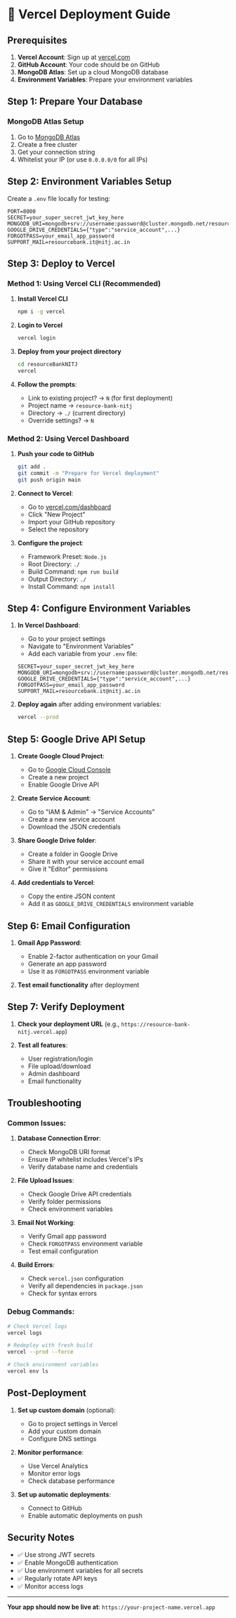 # 🚀 Vercel Deployment Guide

## Prerequisites

1. **Vercel Account**: Sign up at [vercel.com](https://vercel.com)
2. **GitHub Account**: Your code should be on GitHub
3. **MongoDB Atlas**: Set up a cloud MongoDB database
4. **Environment Variables**: Prepare your environment variables

## Step 1: Prepare Your Database

### MongoDB Atlas Setup
1. Go to [MongoDB Atlas](https://www.mongodb.com/atlas)
2. Create a free cluster
3. Get your connection string
4. Whitelist your IP (or use `0.0.0.0/0` for all IPs)

## Step 2: Environment Variables Setup

Create a `.env` file locally for testing:

```env
PORT=8000
SECRET=your_super_secret_jwt_key_here
MONGODB_URI=mongodb+srv://username:password@cluster.mongodb.net/resourcebank
GOOGLE_DRIVE_CREDENTIALS={"type":"service_account",...}
FORGOTPASS=your_email_app_password
SUPPORT_MAIL=resourcebank.it@nitj.ac.in
```

## Step 3: Deploy to Vercel

### Method 1: Using Vercel CLI (Recommended)

1. **Install Vercel CLI**
   ```bash
   npm i -g vercel
   ```

2. **Login to Vercel**
   ```bash
   vercel login
   ```

3. **Deploy from your project directory**
   ```bash
   cd resourceBankNITJ
   vercel
   ```

4. **Follow the prompts**:
   - Link to existing project? → `N` (for first deployment)
   - Project name → `resource-bank-nitj`
   - Directory → `./` (current directory)
   - Override settings? → `N`

### Method 2: Using Vercel Dashboard

1. **Push your code to GitHub**
   ```bash
   git add .
   git commit -m "Prepare for Vercel deployment"
   git push origin main
   ```

2. **Connect to Vercel**:
   - Go to [vercel.com/dashboard](https://vercel.com/dashboard)
   - Click "New Project"
   - Import your GitHub repository
   - Select the repository

3. **Configure the project**:
   - Framework Preset: `Node.js`
   - Root Directory: `./`
   - Build Command: `npm run build`
   - Output Directory: `./`
   - Install Command: `npm install`

## Step 4: Configure Environment Variables

1. **In Vercel Dashboard**:
   - Go to your project settings
   - Navigate to "Environment Variables"
   - Add each variable from your `.env` file:

   ```
   SECRET=your_super_secret_jwt_key_here
   MONGODB_URI=mongodb+srv://username:password@cluster.mongodb.net/resourcebank
   GOOGLE_DRIVE_CREDENTIALS={"type":"service_account",...}
   FORGOTPASS=your_email_app_password
   SUPPORT_MAIL=resourcebank.it@nitj.ac.in
   ```

2. **Deploy again** after adding environment variables:
   ```bash
   vercel --prod
   ```

## Step 5: Google Drive API Setup

1. **Create Google Cloud Project**:
   - Go to [Google Cloud Console](https://console.cloud.google.com/)
   - Create a new project
   - Enable Google Drive API

2. **Create Service Account**:
   - Go to "IAM & Admin" → "Service Accounts"
   - Create a new service account
   - Download the JSON credentials

3. **Share Google Drive folder**:
   - Create a folder in Google Drive
   - Share it with your service account email
   - Give it "Editor" permissions

4. **Add credentials to Vercel**:
   - Copy the entire JSON content
   - Add it as `GOOGLE_DRIVE_CREDENTIALS` environment variable

## Step 6: Email Configuration

1. **Gmail App Password**:
   - Enable 2-factor authentication on your Gmail
   - Generate an app password
   - Use it as `FORGOTPASS` environment variable

2. **Test email functionality** after deployment

## Step 7: Verify Deployment

1. **Check your deployment URL** (e.g., `https://resource-bank-nitj.vercel.app`)

2. **Test all features**:
   - User registration/login
   - File upload/download
   - Admin dashboard
   - Email functionality

## Troubleshooting

### Common Issues:

1. **Database Connection Error**:
   - Check MongoDB URI format
   - Ensure IP whitelist includes Vercel's IPs
   - Verify database name and credentials

2. **File Upload Issues**:
   - Check Google Drive API credentials
   - Verify folder permissions
   - Check environment variables

3. **Email Not Working**:
   - Verify Gmail app password
   - Check `FORGOTPASS` environment variable
   - Test email configuration

4. **Build Errors**:
   - Check `vercel.json` configuration
   - Verify all dependencies in `package.json`
   - Check for syntax errors

### Debug Commands:

```bash
# Check Vercel logs
vercel logs

# Redeploy with fresh build
vercel --prod --force

# Check environment variables
vercel env ls
```

## Post-Deployment

1. **Set up custom domain** (optional):
   - Go to project settings in Vercel
   - Add your custom domain
   - Configure DNS settings

2. **Monitor performance**:
   - Use Vercel Analytics
   - Monitor error logs
   - Check database performance

3. **Set up automatic deployments**:
   - Connect to GitHub
   - Enable automatic deployments on push

## Security Notes

- ✅ Use strong JWT secrets
- ✅ Enable MongoDB authentication
- ✅ Use environment variables for all secrets
- ✅ Regularly rotate API keys
- ✅ Monitor access logs

---

**Your app should now be live at**: `https://your-project-name.vercel.app` 
